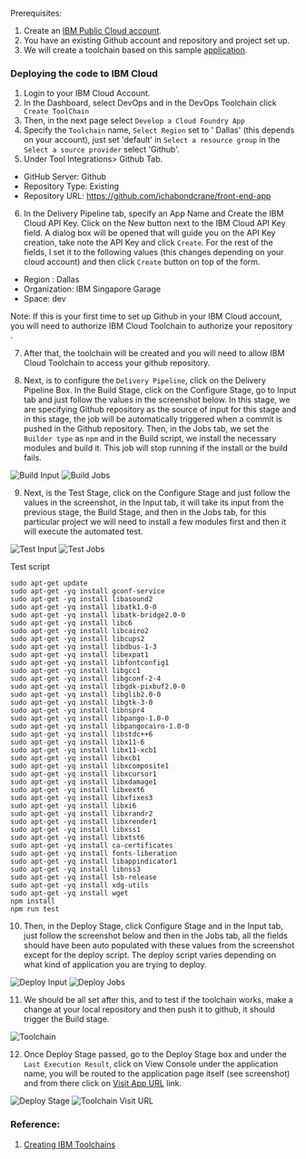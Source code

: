 Prerequisites:

1. Create an [IBM Public Cloud account](https://cloud.ibm.com/registration).
2. You have an existing Github account and repository and project set up.
3. We will create a toolchain based on this sample [application](https://github.com/ichabondcrane/front-end-app).


### Deploying the code to IBM Cloud

1. Login to your IBM Cloud Account.
2. In the Dashboard, select DevOps and in the DevOps Toolchain click  ``` Create ToolChain```
3. Then, in the next page select ``` Develop a Cloud Foundry App ```
4. Specify the ``` Toolchain ``` name,  ``` Select Region ``` set to  ' Dallas' (this depends on your account), just set 'default' in ``` Select a resource group ``` in the   ``` Select a source provider ``` select 'Github'.
5. Under Tool Integrations> Github Tab.  

* GitHub Server: Github
* Repository Type: Existing
* Repository URL: https://github.com/ichabondcrane/front-end-app

6. In the Delivery Pipeline tab, specify an App Name and Create the IBM Cloud API Key. Click on the New button next to the
IBM Cloud API Key field. A dialog box will be opened that will guide you on the API Key creation, take note the API Key and click
``` Create ```.  For the rest of the fields, I set it to the following values (this changes depending on your cloud account)
and then click ``` Create ``` button on top of the form.

* Region : Dallas
* Organization: IBM Singapore Garage
* Space: dev

Note: If this is your first time to set up Github in your IBM Cloud account, you will need to authorize IBM Cloud Toolchain to authorize your repository .

7. After that, the toolchain will be created and you will need to allow IBM Cloud Toolchain to access your github repository.

8. Next, is to configure the ``` Delivery Pipeline ```, click on the Delivery Pipeline Box. In the Build Stage, click on the Configure Stage, go to Input tab and just follow the values in the screenshot below. In this stage, we are specifying Github repository 
as the source of input for this stage and in this stage, the job will be automatically triggered when  a commit is pushed in the Github repository. Then, in the Jobs tab, we set the ``` Builder type ``` as ``` npm ``` and in the Build script, we install the necessary modules and build it. This job will stop running if the install or the build fails.

![Build Input](https://raw.github.com/elizabethlumban/checklist/master/03%20-%20Dev_Ops/buildinput.png?raw=true "Build Input")
![Build Jobs](https://raw.github.com/elizabethlumban/checklist/master/03%20-%20Dev_Ops/buildjobs.png?raw=true "Build Jobs")

9. Next, is the Test Stage, click on the Configure Stage and just follow the values in the screenshot, in the Input tab, it will take its input from the previous stage, the Build Stage, and then in the Jobs tab, for this particular project we will need to install a few modules first and then it will execute the automated test.

![Test Input](https://raw.github.com/elizabethlumban/checklist/master/03%20-%20Dev_Ops/testinput.png?raw=true "Test Input")
![Test Jobs](https://raw.github.com/elizabethlumban/checklist/master/03%20-%20Dev_Ops/testjobs.png?raw=true "Test Jobs")

Test script
```
sudo apt-get update
sudo apt-get -yq install gconf-service
sudo apt-get -yq install libasound2
sudo apt-get -yq install libatk1.0-0
sudo apt-get -yq install libatk-bridge2.0-0
sudo apt-get -yq install libc6
sudo apt-get -yq install libcairo2
sudo apt-get -yq install libcups2
sudo apt-get -yq install libdbus-1-3
sudo apt-get -yq install libexpat1
sudo apt-get -yq install libfontconfig1
sudo apt-get -yq install libgcc1
sudo apt-get -yq install libgconf-2-4
sudo apt-get -yq install libgdk-pixbuf2.0-0
sudo apt-get -yq install libglib2.0-0
sudo apt-get -yq install libgtk-3-0
sudo apt-get -yq install libnspr4
sudo apt-get -yq install libpango-1.0-0
sudo apt-get -yq install libpangocairo-1.0-0
sudo apt-get -yq install libstdc++6
sudo apt-get -yq install libx11-6
sudo apt-get -yq install libx11-xcb1
sudo apt-get -yq install libxcb1
sudo apt-get -yq install libxcomposite1
sudo apt-get -yq install libxcursor1
sudo apt-get -yq install libxdamage1
sudo apt-get -yq install libxext6
sudo apt-get -yq install libxfixes3
sudo apt-get -yq install libxi6
sudo apt-get -yq install libxrandr2
sudo apt-get -yq install libxrender1
sudo apt-get -yq install libxss1
sudo apt-get -yq install libxtst6
sudo apt-get -yq install ca-certificates
sudo apt-get -yq install fonts-liberation
sudo apt-get -yq install libappindicator1
sudo apt-get -yq install libnss3
sudo apt-get -yq install lsb-release
sudo apt-get -yq install xdg-utils
sudo apt-get -yq install wget
npm install 
npm run test
```

10. Then, in the Deploy Stage, click Configure Stage and in the Input tab, just follow the screenshot below and then in the Jobs tab, all the fields should have been auto populated with these values from the screenshot except for the deploy script. The deploy script varies depending on what kind of application you are trying to deploy.

![Deploy Input](https://raw.github.com/elizabethlumban/checklist/master/03%20-%20Dev_Ops/deployinput.png?raw=true "Deploy Input")
![Deploy Jobs](https://raw.github.com/elizabethlumban/checklist/master/03%20-%20Dev_Ops/deployjobs.png?raw=true "Deploy Jobs")

11. We should be all set after this, and to test if the toolchain works, make a change at your local repository and then push it to github, it should trigger the Build stage.

![Toolchain](https://raw.github.com/elizabethlumban/checklist/master/03%20-%20Dev_Ops/toolchain.png?raw=true "Toolchain")

12. Once Deploy Stage passed, go to the Deploy Stage box and under the ``` Last Execution Result ```, click on View Console under the application name, you will be routed to the application page itself (see screenshot) and from there click
on [Visit App URL](http://front-end-app.mybluemix.net/) link.

![Deploy Stage](https://raw.github.com/elizabethlumban/checklist/master/03%20-%20Dev_Ops/deploystage.png?raw=true "Deploy Stage")
![Toolchain Visit URL](https://raw.github.com/elizabethlumban/checklist/master/03%20-%20Dev_Ops/visiturl.png?raw=true "Visit URL")




###  Reference:
1. [Creating IBM Toolchains](https://cloud.ibm.com/docs/services/ContinuousDelivery?topic=ContinuousDelivery-toolchains_getting_started#toolchains_getting_started)
